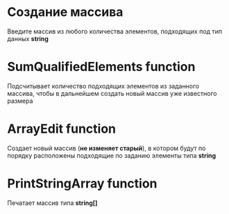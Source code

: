 # Создание массива

Введите массив из любого количества элементов, подходящих под тип данных **string**

# SumQualifiedElements function

Подсчитывает количество подходящих элементов из заданного массива, чтобы в дальнейшем создать новый массив уже известного размера

# ArrayEdit function

Создает новый массив (**не изменяет старый**), в котором будут по порядку расположены подходящие по заданию элементы типа **string**

# PrintStringArray function

Печатает массив типа **string[]** 